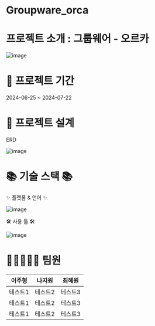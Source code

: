 # Groupware_orca

 # 프로젝트 소개 : 그룹웨어 - 오르카
![image](https://github.com/user-attachments/assets/f5b793cd-19e3-4f2c-99c8-80b08ee55d3b)


 #  📅 프로젝트 기간
2024-06-25 ~ 2024-07-22

 # 🧱 프로젝트 설계

ERD

![image](https://github.com/user-attachments/assets/007b64dd-93e7-452b-bf75-c440f76a6012)


 # 📚 기술 스택 📚
✨ 플랫폼 & 언어 ✨

![image](https://github.com/user-attachments/assets/a251b061-1db4-44b4-96b0-f1e3b33075f2)


   

🛠 사용 툴 🛠

 
 ![image](https://github.com/user-attachments/assets/a526693f-2e04-4375-b64e-ad8acad7a580)


 # 🚀👩‍🚀👨‍🚀 팀원

|이주형|나지원|최혜원|
|------|---|---|
|테스트1|테스트2|테스트3|
|테스트1|테스트2|테스트3|
|테스트1|테스트2|테스트3|
 
